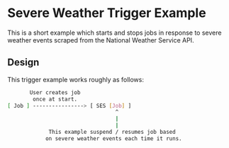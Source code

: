 # Severe Weather Trigger Example

This is a short example which starts and stops jobs in response to severe weather events scraped from the National Weather Service API.

## Design

This trigger example works roughly as follows:

```sh
       User creates job
        once at start.
[ Job ] ----------------> [ SES [Job] ]
                                  ^
                                  |
                                  |
             This example suspend / resumes job based
            on severe weather events each time it runs.
```
